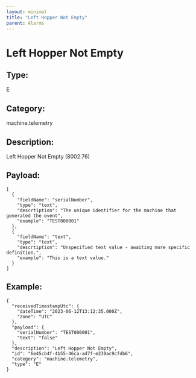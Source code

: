 ```yaml
---
layout: minimal
title: "Left Hopper Not Empty"
parent: Alarms
---
```


# Left Hopper Not Empty

## Type:

E

## Category:

machine.telemetry

## Description: 

Left Hopper Not Empty (8002.76)

## Payload:

```
[
  {
    "fieldName": "serialNumber",
    "type": "text",
    "descrtiption": "The unique identifier for the machine that generated the event",
    "example": "TEST000001"
  },
  {
    "fieldName": "text",
    "type": "text",
    "descrtiption": "Unspecified text value - awaiting more specific definition.",
    "example": "This is a text value."
  }
]
```

## Example:

```
{
  "receivedTimestampUtc": {
    "dateTime": "2023-06-12T13:12:35.000Z",
    "zone": "UTC"
  },
  "payload": {
    "serialNumber": "TEST000001",
    "text": "false"
  },
  "description": "Left Hopper Not Empty",
  "id": "6e45cb4f-4b55-46ca-ad7f-e239ac9cfdb6",
  "category": "machine.telemetry",
  "type": "E"
}
```
